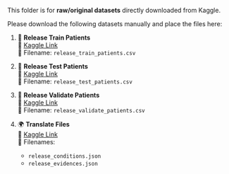This folder is for **raw/original datasets** directly downloaded from Kaggle.

Please download the following datasets manually and place the files here:

1. 🧪 **Release Train Patients**  
   📎 [Kaggle Link](https://www.kaggle.com/datasets/osamahamadaml/release-train-patients)  
   📄 Filename: `release_train_patients.csv`

2. 🧪 **Release Test Patients**  
   📎 [Kaggle Link](https://www.kaggle.com/datasets/osamahamadaml/release-test-patients)  
   📄 Filename: `release_test_patients.csv`

3. 🧪 **Release Validate Patients**  
   📎 [Kaggle Link](https://www.kaggle.com/datasets/osamahamadaml/release-validate-patients)  
   📄 Filename: `release_validate_patients.csv`

4. 🌍 **Translate Files**  
   📎 [Kaggle Link](https://www.kaggle.com/datasets/osamahamadaml/translate-files)  
   📄 Filenames:
   - `release_conditions.json`
   - `release_evidences.json`
